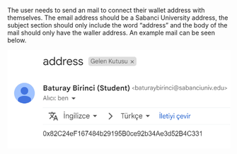 The user needs to send an mail to connect their wallet address with themselves. The email address should be a Sabanci University address, the subject section should only include the word “address” and the body of the mail should only have the waller address. An example mail can be seen below.

![](../images/address.png)
